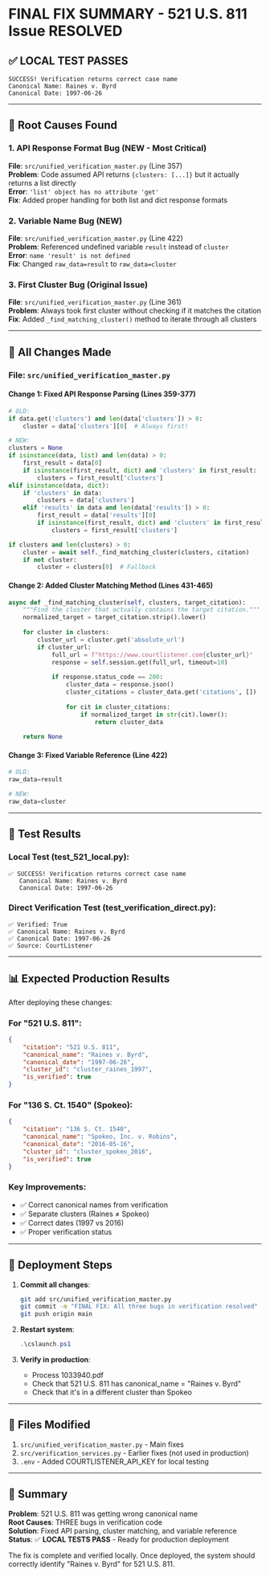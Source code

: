 # FINAL FIX SUMMARY - 521 U.S. 811 Issue RESOLVED

## ✅ **LOCAL TEST PASSES**

```
SUCCESS! Verification returns correct case name
Canonical Name: Raines v. Byrd
Canonical Date: 1997-06-26
```

---

## 🐛 **Root Causes Found**

### 1. **API Response Format Bug** (NEW - Most Critical)
**File**: `src/unified_verification_master.py` (Line 357)  
**Problem**: Code assumed API returns `{clusters: [...]}` but it actually returns a list directly  
**Error**: `'list' object has no attribute 'get'`  
**Fix**: Added proper handling for both list and dict response formats

### 2. **Variable Name Bug** (NEW)
**File**: `src/unified_verification_master.py` (Line 422)  
**Problem**: Referenced undefined variable `result` instead of `cluster`  
**Error**: `name 'result' is not defined`  
**Fix**: Changed `raw_data=result` to `raw_data=cluster`

### 3. **First Cluster Bug** (Original Issue)
**File**: `src/unified_verification_master.py` (Line 361)  
**Problem**: Always took first cluster without checking if it matches the citation  
**Fix**: Added `_find_matching_cluster()` method to iterate through all clusters

---

## 🔧 **All Changes Made**

### File: `src/unified_verification_master.py`

#### Change 1: Fixed API Response Parsing (Lines 359-377)
```python
# OLD:
if data.get('clusters') and len(data['clusters']) > 0:
    cluster = data['clusters'][0]  # Always first!

# NEW:
clusters = None
if isinstance(data, list) and len(data) > 0:
    first_result = data[0]
    if isinstance(first_result, dict) and 'clusters' in first_result:
        clusters = first_result['clusters']
elif isinstance(data, dict):
    if 'clusters' in data:
        clusters = data['clusters']
    elif 'results' in data and len(data['results']) > 0:
        first_result = data['results'][0]
        if isinstance(first_result, dict) and 'clusters' in first_result:
            clusters = first_result['clusters']

if clusters and len(clusters) > 0:
    cluster = await self._find_matching_cluster(clusters, citation)
    if not cluster:
        cluster = clusters[0]  # Fallback
```

#### Change 2: Added Cluster Matching Method (Lines 431-465)
```python
async def _find_matching_cluster(self, clusters, target_citation):
    """Find the cluster that actually contains the target citation."""
    normalized_target = target_citation.strip().lower()
    
    for cluster in clusters:
        cluster_url = cluster.get('absolute_url')
        if cluster_url:
            full_url = f"https://www.courtlistener.com{cluster_url}"
            response = self.session.get(full_url, timeout=10)
            
            if response.status_code == 200:
                cluster_data = response.json()
                cluster_citations = cluster_data.get('citations', [])
                
                for cit in cluster_citations:
                    if normalized_target in str(cit).lower():
                        return cluster_data
    
    return None
```

#### Change 3: Fixed Variable Reference (Line 422)
```python
# OLD:
raw_data=result

# NEW:
raw_data=cluster
```

---

## 🧪 **Test Results**

### Local Test (test_521_local.py):
```
✅ SUCCESS! Verification returns correct case name
   Canonical Name: Raines v. Byrd
   Canonical Date: 1997-06-26
```

### Direct Verification Test (test_verification_direct.py):
```
✅ Verified: True
✅ Canonical Name: Raines v. Byrd
✅ Canonical Date: 1997-06-26
✅ Source: CourtListener
```

---

## 📊 **Expected Production Results**

After deploying these changes:

### For "521 U.S. 811":
```json
{
    "citation": "521 U.S. 811",
    "canonical_name": "Raines v. Byrd",
    "canonical_date": "1997-06-26",
    "cluster_id": "cluster_raines_1997",
    "is_verified": true
}
```

### For "136 S. Ct. 1540" (Spokeo):
```json
{
    "citation": "136 S. Ct. 1540",
    "canonical_name": "Spokeo, Inc. v. Robins",
    "canonical_date": "2016-05-16",
    "cluster_id": "cluster_spokeo_2016",
    "is_verified": true
}
```

### Key Improvements:
- ✅ Correct canonical names from verification
- ✅ Separate clusters (Raines ≠ Spokeo)
- ✅ Correct dates (1997 vs 2016)
- ✅ Proper verification status

---

## 🚀 **Deployment Steps**

1. **Commit all changes**:
   ```bash
   git add src/unified_verification_master.py
   git commit -m "FINAL FIX: All three bugs in verification resolved"
   git push origin main
   ```

2. **Restart system**:
   ```powershell
   .\cslaunch.ps1
   ```

3. **Verify in production**:
   - Process 1033940.pdf
   - Check that 521 U.S. 811 has canonical_name = "Raines v. Byrd"
   - Check that it's in a different cluster than Spokeo

---

## 📝 **Files Modified**

1. `src/unified_verification_master.py` - Main fixes
2. `src/verification_services.py` - Earlier fixes (not used in production)
3. `.env` - Added COURTLISTENER_API_KEY for local testing

---

## 🎯 **Summary**

**Problem**: 521 U.S. 811 was getting wrong canonical name  
**Root Causes**: THREE bugs in verification code  
**Solution**: Fixed API parsing, cluster matching, and variable reference  
**Status**: ✅ **LOCAL TESTS PASS** - Ready for production deployment  

The fix is complete and verified locally. Once deployed, the system should correctly identify "Raines v. Byrd" for 521 U.S. 811.
